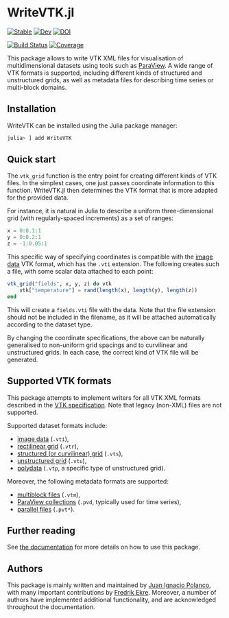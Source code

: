 # WriteVTK.jl

[![Stable](https://img.shields.io/badge/docs-stable-blue.svg)](https://jipolanco.github.io/WriteVTK.jl/stable/)
[![Dev](https://img.shields.io/badge/docs-dev-blue.svg)](https://jipolanco.github.io/WriteVTK.jl/dev/)
[![DOI](https://zenodo.org/badge/32700186.svg)](https://zenodo.org/badge/latestdoi/32700186)

[![Build Status](https://github.com/jipolanco/WriteVTK.jl/workflows/CI/badge.svg)](https://github.com/jipolanco/WriteVTK.jl/actions)
[![Coverage](https://codecov.io/gh/jipolanco/WriteVTK.jl/branch/master/graph/badge.svg)](https://codecov.io/gh/jipolanco/WriteVTK.jl)

This package allows to write VTK XML files for visualisation of multidimensional
datasets using tools such as [ParaView](http://www.paraview.org/).
A wide range of VTK formats is supported, including different kinds of
structured and unstructured grids, as well as metadata files for describing
time series or multi-block domains.

## Installation

WriteVTK can be installed using the Julia package manager:

```julia
julia> ] add WriteVTK
```

## Quick start

The `vtk_grid` function is the entry point for creating different kinds
of VTK files.
In the simplest cases, one just passes coordinate information to this function.
WriteVTK.jl then determines the VTK format that is more adapted for the provided
data.

For instance, it is natural in Julia to describe a uniform three-dimensional
grid (with regularly-spaced increments) as a set of ranges:

```julia
x = 0:0.1:1
y = 0:0.2:1
z = -1:0.05:1
```

This specific way of specifying coordinates is compatible with the [image data](https://jipolanco.github.io/WriteVTK.jl/dev/grids/structured/#Image-data)
VTK format, which has the `.vti` extension.
The following creates such a file, with some scalar data attached to each point:

```julia
vtk_grid("fields", x, y, z) do vtk
    vtk["temperature"] = rand(length(x), length(y), length(z))
end
```

This will create a `fields.vti` file with the data.
Note that the file extension should not be included in the filename, as it will
be attached automatically according to the dataset type.

By changing the coordinate specifications, the above can be naturally
generalised to non-uniform grid spacings and to curvilinear and unstructured
grids.
In each case, the correct kind of VTK file will be generated.

## Supported VTK formats

This package attempts to implement writers for all VTK XML formats described in
the [VTK specification](http://www.vtk.org/VTK/img/file-formats.pdf).
Note that legacy (non-XML) files are not supported.

Supported dataset formats include:
- [image data](https://jipolanco.github.io/WriteVTK.jl/dev/grids/structured/#Image-data) (`.vti`),
- [rectilinear grid](https://jipolanco.github.io/WriteVTK.jl/dev/grids/structured/#Rectilinear-grid) (`.vtr`),
- [structured (or curvilinear) grid](https://jipolanco.github.io/WriteVTK.jl/dev/grids/structured/#Structured-grid) (`.vts`),
- [unstructured grid](https://jipolanco.github.io/WriteVTK.jl/dev/grids/unstructured/#Unstructured-grid) (`.vtu`),
- [polydata](https://jipolanco.github.io/WriteVTK.jl/dev/grids/unstructured/#Polydata-grid) (`.vtp`, a specific type of unstructured grid).

Moreover, the following metadata formats are supported:
- [multiblock files](https://jipolanco.github.io/WriteVTK.jl/dev/metadata/multiblock/) (`.vtm`),
- [ParaView collections](https://jipolanco.github.io/WriteVTK.jl/dev/metadata/paraview_collections/) (`.pvd`, typically used for time series),
- [parallel files](https://jipolanco.github.io/WriteVTK.jl/dev/metadata/parallel/) (`.pvt*`).

## Further reading

See [the documentation](https://jipolanco.github.io/WriteVTK.jl/stable/) for more details on how to use this package.

## Authors

This package is mainly written and maintained by [Juan Ignacio
Polanco](https://jipolanco.gitlab.io), with many important contributions by
[Fredrik Ekre](https://fredrikekre.se).
Moreover, a number of authors have implemented additional functionality, and
are acknowledged throughout the documentation.
